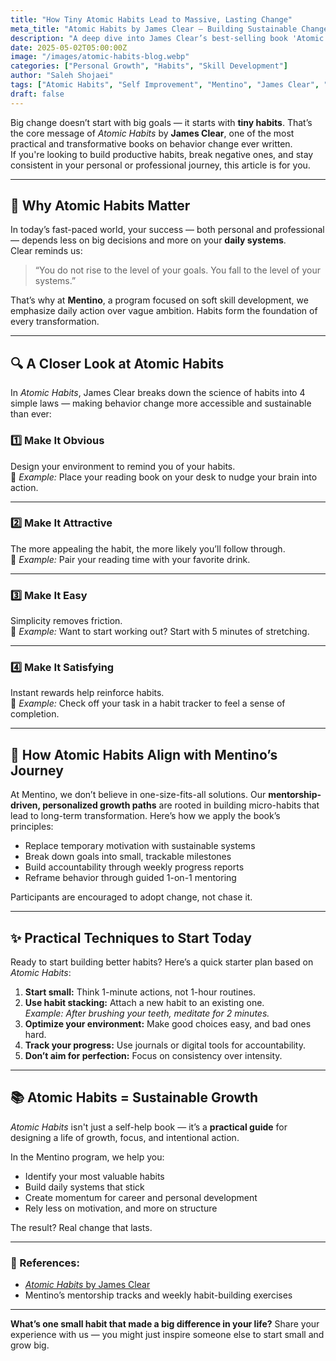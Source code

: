 ```yaml
---
title: "How Tiny Atomic Habits Lead to Massive, Lasting Change"
meta_title: "Atomic Habits by James Clear — Building Sustainable Change with Proven Systems"
description: "A deep dive into James Clear’s best-selling book 'Atomic Habits' and how its principles can help you build positive routines, eliminate bad behaviors, and unlock consistent personal and professional growth — especially in programs like Mentino."
date: 2025-05-02T05:00:00Z
image: "/images/atomic-habits-blog.webp"
categories: ["Personal Growth", "Habits", "Skill Development"]
author: "Saleh Shojaei"
tags: ["Atomic Habits", "Self Improvement", "Mentino", "James Clear", "Productivity"]
draft: false
---
```


Big change doesn’t start with big goals — it starts with **tiny habits**. That’s the core message of *Atomic Habits* by **James Clear**, one of the most practical and transformative books on behavior change ever written.  
If you're looking to build productive habits, break negative ones, and stay consistent in your personal or professional journey, this article is for you.

---

## 📌 Why Atomic Habits Matter

In today’s fast-paced world, your success — both personal and professional — depends less on big decisions and more on your **daily systems**.  
Clear reminds us:

> “You do not rise to the level of your goals. You fall to the level of your systems.”

That’s why at **Mentino**, a program focused on soft skill development, we emphasize daily action over vague ambition. Habits form the foundation of every transformation.

---

## 🔍 A Closer Look at Atomic Habits

In *Atomic Habits*, James Clear breaks down the science of habits into 4 simple laws — making behavior change more accessible and sustainable than ever:

### 1️⃣ Make It Obvious  
Design your environment to remind you of your habits.  
📝 *Example:* Place your reading book on your desk to nudge your brain into action.

---

### 2️⃣ Make It Attractive  
The more appealing the habit, the more likely you’ll follow through.  
📝 *Example:* Pair your reading time with your favorite drink.

---

### 3️⃣ Make It Easy  
Simplicity removes friction.  
📝 *Example:* Want to start working out? Start with 5 minutes of stretching.

---

### 4️⃣ Make It Satisfying  
Instant rewards help reinforce habits.  
📝 *Example:* Check off your task in a habit tracker to feel a sense of completion.

---

## 🎯 How Atomic Habits Align with Mentino’s Journey

At Mentino, we don’t believe in one-size-fits-all solutions. Our **mentorship-driven, personalized growth paths** are rooted in building micro-habits that lead to long-term transformation. Here’s how we apply the book’s principles:

- Replace temporary motivation with sustainable systems
- Break down goals into small, trackable milestones
- Build accountability through weekly progress reports
- Reframe behavior through guided 1-on-1 mentoring

Participants are encouraged to adopt change, not chase it.

---

## ✨ Practical Techniques to Start Today

Ready to start building better habits? Here’s a quick starter plan based on *Atomic Habits*:

1. **Start small:** Think 1-minute actions, not 1-hour routines.
2. **Use habit stacking:** Attach a new habit to an existing one.  
   *Example: After brushing your teeth, meditate for 2 minutes.*
3. **Optimize your environment:** Make good choices easy, and bad ones hard.
4. **Track your progress:** Use journals or digital tools for accountability.
5. **Don’t aim for perfection:** Focus on consistency over intensity.

---

## 📚 Atomic Habits = Sustainable Growth

*Atomic Habits* isn't just a self-help book — it’s a **practical guide** for designing a life of growth, focus, and intentional action.

In the Mentino program, we help you:
- Identify your most valuable habits
- Build daily systems that stick
- Create momentum for career and personal development
- Rely less on motivation, and more on structure

The result? Real change that lasts.

---

### 🔖 References:
- [*Atomic Habits* by James Clear](https://jamesclear.com/atomic-habits)
- Mentino’s mentorship tracks and weekly habit-building exercises

---

**What’s one small habit that made a big difference in your life?** Share your experience with us — you might just inspire someone else to start small and grow big.
